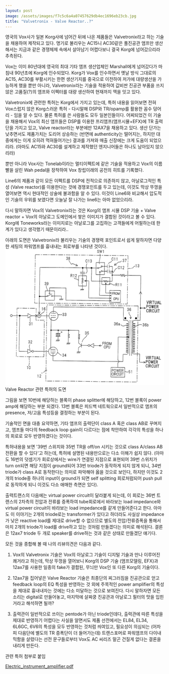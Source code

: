 ```yaml
---
layout: post
image: /assets/images/f7c5c6a4a07457629db4ec1696eb23cb.jpg
title: "Valvetronix - Valve Reactor..?"
---
```


영국의 Vox사가 일본 Korg사에 넘어간 뒤에 나온 제품들은 Valvetronix라고 하는 기술을 채용하여 제작되고 있다. 명기로 불리우는 AC15니 AC30같은 풀진공관 앰프만 생산해서는 지금과 같은 경쟁체제 속에서 살아남기 어렵다보니 결국 Korg에 넘어갔으리라 추측된다.

Vox는 이미 80년대에 영국의 최대 기타 앰프 생산업체인 Marshall에게 넘어갔다가 마침내 90년초에 Korg에 인수되었다. Korg가 Vox를 인수하면서 옛날 방식 그대로의 AC15, AC30를 부활시키는 한편 생산기지를 중국으로 이전하여 저가에 대량생산을 가능하게 했을 뿐만 아니라, Valvetronix라는 기술을 적용하여 값비싼 진공관 부품을 쓰지 않은 고품질(?)의 앰프와 이펙터를 대량 생산하여 현재까지 맥을 잇고 있다.

Valvetronix에 관련한 특허는 Korg에서 가지고 있는데, 특허 내용을 읽어보면 전혀 Vox스럽지 않은 Korg스러운 특허 - 다시말해 DSP와 TR/opamp를 활용한 꼼수 덩어리 - 임을 알 수 있다. 물론 특허를 쓴 사람들도 모두 일본인들이다. 어찌되었건 이 기술을 채용해서 Vox의 최신 앰프들은 DSP를 이용한 프리앰프(앰프시뮬+EFX)에 TR 출력단을 가지고 있고, Valve reactor라는 부분에만 12AX7을 채용하고 있다. 생산 단가는 낮추면서도 제품가치는 도리어 상승하는 (반면에 authenticity는 떨어지는, 하지만 대중에게는 이게 오히려 먹혀들어가는) 결과를 가져와 매출 신장에는 크게 도움이 되었으리라. (아마도 AC15와 AC30를 설계하고 제작했던 엔지니어들은 하나도 남아있지 않으리라)

뿐만 아니라 Vox사는 Tonelab이라는 멀티이펙트에 같은 기술을 적용하고 Vox의 이름빨을 살린 Wah pedal을 장착하여 Vox 창립이래의 공전의 히트를 기록했다.

Line6의 제품과 같이 모든 이펙트를 DSP에 전적으로 의존하지 않고, 아날로그적인 특성 (Valve reactor)를 이용한다는 것에 경쟁포인트를 두고 있는데, 이것도 막상 뚜껑을 열어보면 역시 현대적인 상술에 불과함을 알 수 있다. 이것이 Line6와 비교해서 압도적인 기술의 우위를 보였다면 오늘날 잘 나가는 line6는 아마 없었으리라.

다시 말하자면 Vox의 Valvetronix라는 것은 Korg의 앰프 시뮬 DSP 기술 + Valve reactor + Vox의 아날로그 도메인에서 쌓은 이미지가 결합된 것이라고 볼 수 있다. Korg에 Toneworks라는 이미지로는 아날로그를 고집하는 고객들에게 어필하는데 한계가 있다고 생각했기 때문이리라..

아래의 도면은 Valvetronix라 불리우는 기술의 경쟁력 포인트로서 쉽게 말하자면 다양한 세팅의 파워앰프를 흉내내는 회로부를 나타낸 것이다.
![image](/assets/images/f7c5c6a4a07457629db4ec1696eb23cb.jpg)Valve Reactor 관련 특허의 도면


그림을 보면 10번에 해당하는 블록이 phase splitter에 해당하고, 12번 블록이 power amp에 해당하는 부분 되겠다. 13번 블록은 피드백 네트웍으로서 일반적으로 앰프의 presence, 저/고음 특성등을 결정하는 부분이 된다.

기술적인 면을 대충 요약하면, 기타 앰프의 출력단이 class A 혹은 class AB로 꾸며지고, 앰프들 마다의 feedback loop gain이 다르다는 점에 착안하여 각각의 특성을 하나의 회로로 모두 반영하겠다는 것이다.

특허내용을 보면 '39번 스위치와 35번 TR을 off/on 시키는 것으로 class A/class AB 전환을 할 수 있다'고 하는데, 특허에 설명된 내용만으로는 다소 이해가 쉽지 않다. (아마도 16번의 덧셈기가 회로상에서는 wire가 연결된 지점으로 표현되어 39번 스위치가 turn on되면 해당 지점이 ground되어 33번 triode가 동작하게 되지 않게 되니, 34번 triode가 class A로 동작한다는 의미로 파악해야 옳을 것으로 보인다, 하지만 이것도 2개의 triode중 하나의 input이 ground가 되면 self splitting 회로처럼되어 push pull로 동작하게 되니 이것도 다소 애매한 측면은 있다).

출력트랜스의 다음에는 virtual power circuit이 달라붙게 되는데, 이 회로는 36번 트랜스의 2차측의 전압과 전류를 증폭하여 tube회로에서 바라보는 load impedance와 virtual power circuit이 바라보는 load impedance를 같게 만들어준다고 한다. 아마도 이 이야기는 2개의 triode로는 transformer가 있다고 하더라도 사실상 impedance가 낮은 reactive load를 제대로 drive할 수 없으므로 별도의 전압/전류증폭을 통해서 마치 2개의 triode가 load를 drive하고 있는 것처럼 만들겠다는 의미로 해석된다. 결론은 12ax7 triode 두 개로 speaker를 drive하는 것과 같은 상태로 만들겠단 얘기다.

모든 것을 종합해 볼 때 나의 리뷰의견은 다음과 같다.

1) Vox의 Valvetronix 기술은 Vox의 아날로그 기술이 디지털 기술과 만나 이루어진 쾌거라고 하는데, 막상 뚜껑을 열어보니 Korg의 DSP 기술 (앰프모델링, EFX)과 12ax7를 사용한 일종의 fake가 결합된, 무늬만 Vox인 또 다른 Korg의 기술이다.

2) 12ax7을 집어넣은 Valve Reactor 기술은 최종단의 찌그러짐을 진공관으로 얻고 feedback loop의 EQ 특성을 반영하는 것 외에 주목적인 power amplifier의 특성을 제대로 흉내내자는 것에는 다소 미달하는 것으로 보여진다. 다시 말하자면 모든 소리는 digital로 만들어놓고, 마지막에 살짜쿵 진공관과 아날로그 필터의 맛을 입힌 거라고 해석하면 될까?

3) 출력관이 일반적으로 쓰이는 pentode가 아닌 triode인데다, 출력관에 따른 특성을 제대로 반영하기 어렵다는 사실을 알면서도 제품 선전에서는 EL84, EL34, 6L6GC, 6V6의 특성을 모두 반영하는 것처럼 씌여있고, 필요성이 의심되는 (어차피 다음단에 별도의 TR 증폭단이 더 들어가는데) 트랜스포머로 파워앰프의 다이내믹함을 살렸다는 선전 문구들로부터 Vox도 AC 씨리즈 말곤 건질게 없다는 결론을 내리게 만든다.

관련 특허 첨부로 붙임

[ Electric_instrument_amplifier.pdf](http://tonebrew.tistory.com/attachment/cfile27.uf@276D163458710AE91B1504.pdf)





